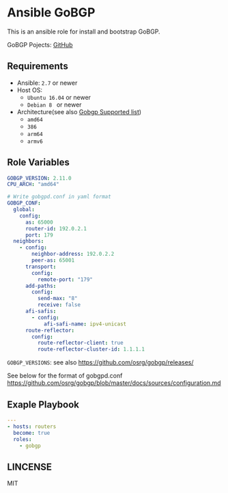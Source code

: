 # Ansible GoBGP

This is an ansible role for install and bootstrap GoBGP.

GoBGP Pojects: [GitHub](https://github.com/osrg/gobgp)

## Requirements
- Ansible: `2.7` or newer
- Host OS: 
  - `Ubuntu 16.04` or newer
  - `Debian 8 ` or newer
- Architecture(see also [Gobgp Supported list](https://github.com/osrg/gobgp/releases))
  - `amd64`
  - `386`
  - `arm64`
  - `armv6`




## Role Variables
```yml
GOBGP_VERSION: 2.11.0
CPU_ARCH: "amd64"

# Write gobgpd.conf in yaml format
GOBGP_CONF:
  global:
    config:
      as: 65000
      router-id: 192.0.2.1
      port: 179
  neighbors:
    - config:
        neighbor-address: 192.0.2.2
        peer-as: 65001
      transport:
        config:
          remote-port: "179"
      add-paths:
        config:
          send-max: "8"
          receive: false
      afi-safis:
        - config:
            afi-safi-name: ipv4-unicast
      route-reflector:
        config:
          route-reflector-client: true
          route-reflector-cluster-id: 1.1.1.1

```

`GOBGP_VERSIONS`: see also https://github.com/osrg/gobgp/releases/

See below for the format of gobgpd.conf
https://github.com/osrg/gobgp/blob/master/docs/sources/configuration.md

## Exaple Playbook
```yml
---
- hosts: routers
  become: true
  roles:
    - gobgp

```


## LINCENSE
MIT